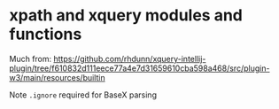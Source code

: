# xpath and xquery modules and functions

Much from:
https://github.com/rhdunn/xquery-intellij-plugin/tree/f610832d111eece77a4e7d31659610cba598a468/src/plugin-w3/main/resources/builtin

Note `.ignore` required for BaseX parsing
